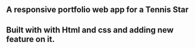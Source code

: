 ## A responsive portfolio web app for a Tennis Star
## Built with with Html and css and adding new feature on it.
